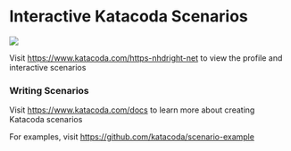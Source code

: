# Interactive Katacoda Scenarios

[![](http://shields.katacoda.com/katacoda/https-nhdright-net/count.svg)](https://www.katacoda.com/https-nhdright-net "Get your profile on Katacoda.com")

Visit https://www.katacoda.com/https-nhdright-net to view the profile and interactive scenarios

### Writing Scenarios
Visit https://www.katacoda.com/docs to learn more about creating Katacoda scenarios

For examples, visit https://github.com/katacoda/scenario-example
